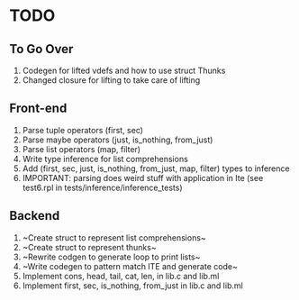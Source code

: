 # TODO

## To Go Over
1. Codegen for lifted vdefs and how to use struct Thunks
2. Changed closure for lifting to take care of lifting

## Front-end
1. Parse tuple operators (first, sec)
2. Parse maybe operators (just, is_nothing, from_just)
3. Parse list operators (map, filter)
4. Write type inference for list comprehensions
5. Add (first, sec, just, is_nothing, from_just, map, filter) types to inference
6. IMPORTANT: parsing does weird stuff with application in Ite (see test6.rpl in tests/inference/inference_tests)

## Backend
1. ~Create struct to represent list comprehensions~
2. ~Create struct to represent thunks~
3. ~Rewrite codgen to generate loop to print lists~
4. ~Write codegen to pattern match ITE and generate code~
5. Implement cons, head, tail, cat, len, in lib.c and lib.ml
6. Implement first, sec, is_nothing, from_just in lib.c and lib.ml

